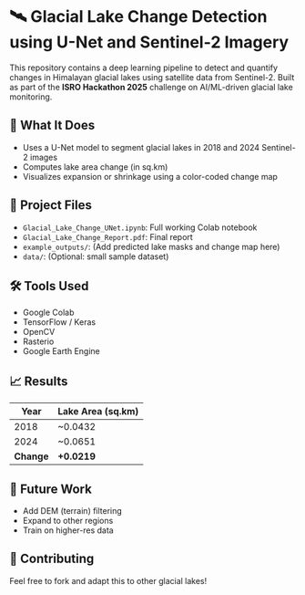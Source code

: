 # 🛰️ Glacial Lake Change Detection using U-Net and Sentinel-2 Imagery

This repository contains a deep learning pipeline to detect and quantify changes in Himalayan glacial lakes using satellite data from Sentinel-2. Built as part of the **ISRO Hackathon 2025** challenge on AI/ML-driven glacial lake monitoring.

## 🧪 What It Does

- Uses a U-Net model to segment glacial lakes in 2018 and 2024 Sentinel-2 images
- Computes lake area change (in sq.km)
- Visualizes expansion or shrinkage using a color-coded change map

## 📁 Project Files

- `Glacial_Lake_Change_UNet.ipynb`: Full working Colab notebook
- `Glacial_Lake_Change_Report.pdf`: Final report
- `example_outputs/`: (Add predicted lake masks and change map here)
- `data/`: (Optional: small sample dataset)

## 🛠️ Tools Used

- Google Colab
- TensorFlow / Keras
- OpenCV
- Rasterio
- Google Earth Engine

## 📈 Results

| Year | Lake Area (sq.km) |
|------|-------------------|
| 2018 | ~0.0432           |
| 2024 | ~0.0651           |
| **Change** | **+0.0219** |

## 🔄 Future Work

- Add DEM (terrain) filtering
- Expand to other regions
- Train on higher-res data

## 🤝 Contributing

Feel free to fork and adapt this to other glacial lakes!

